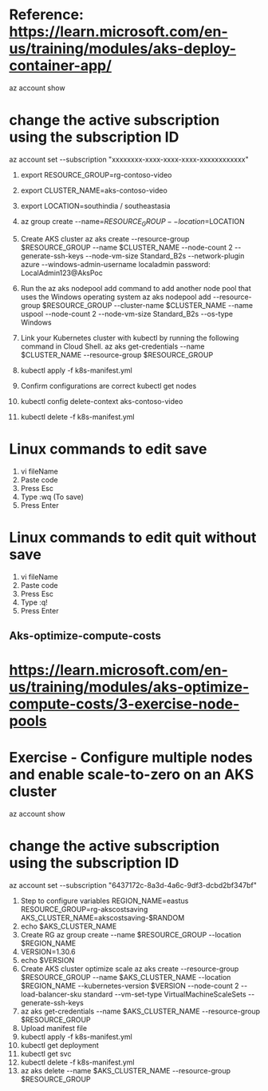 # Reference: https://learn.microsoft.com/en-us/training/modules/aks-deploy-container-app/
az account show
# change the active subscription using the subscription ID
az account set --subscription "xxxxxxxx-xxxx-xxxx-xxxx-xxxxxxxxxxxx"

1. export RESOURCE_GROUP=rg-contoso-video
2. export CLUSTER_NAME=aks-contoso-video
3. export LOCATION=southindia / southeastasia
4. az group create --name=$RESOURCE_GROUP --location=$LOCATION
5. Create AKS cluster
   az aks create --resource-group $RESOURCE_GROUP --name $CLUSTER_NAME --node-count 2 --generate-ssh-keys --node-vm-size Standard_B2s --network-plugin azure --windows-admin-username localadmin
   password: LocalAdmin123@AksPoc
6. Run the az aks nodepool add command to add another node pool that uses the Windows operating system
   az aks nodepool add --resource-group $RESOURCE_GROUP --cluster-name $CLUSTER_NAME 
   --name uspool --node-count 2 --node-vm-size Standard_B2s --os-type Windows    
7. Link your Kubernetes cluster with kubectl by running the following command in Cloud Shell.
   az aks get-credentials --name $CLUSTER_NAME --resource-group $RESOURCE_GROUP
   
8. kubectl apply -f k8s-manifest.yml
9. Confirm configurations are correct
   kubectl get nodes
9. kubectl config delete-context aks-contoso-video
10. kubectl delete -f k8s-manifest.yml

# Linux commands to edit save 
1. vi fileName
2. Paste code
3. Press Esc
4. Type :wq  (To save)
5. Press Enter

# Linux commands to edit quit without save
1. vi fileName
2. Paste code
3. Press Esc
4. Type :q!
5. Press Enter

## Aks-optimize-compute-costs
# https://learn.microsoft.com/en-us/training/modules/aks-optimize-compute-costs/3-exercise-node-pools
# Exercise - Configure multiple nodes and enable scale-to-zero on an AKS cluster
az account show
# change the active subscription using the subscription ID
az account set --subscription "6437172c-8a3d-4a6c-9df3-dcbd2bf347bf"

1. Step to configure variables
   REGION_NAME=eastus
   RESOURCE_GROUP=rg-akscostsaving
   AKS_CLUSTER_NAME=akscostsaving-$RANDOM
2. echo $AKS_CLUSTER_NAME
3. Create RG
   az group create --name $RESOURCE_GROUP --location $REGION_NAME
4. VERSION=1.30.6
5. echo $VERSION
6. Create AKS cluster optimize scale
   az aks create --resource-group $RESOURCE_GROUP --name $AKS_CLUSTER_NAME --location $REGION_NAME --kubernetes-version $VERSION --node-count 2 --load-balancer-sku standard --vm-set-type VirtualMachineScaleSets --generate-ssh-keys
7. az aks get-credentials --name $AKS_CLUSTER_NAME --resource-group $RESOURCE_GROUP
8. Upload manifest file
9. kubectl apply -f k8s-manifest.yml
10. kubectl get deployment
11. kubectl get svc
12. kubectl delete -f k8s-manifest.yml
13. az aks delete --name $AKS_CLUSTER_NAME --resource-group $RESOURCE_GROUP